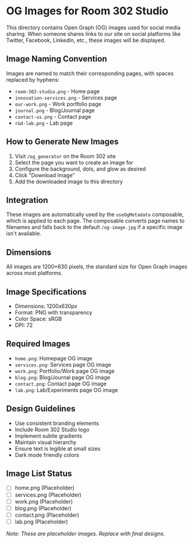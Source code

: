# OG Images for Room 302 Studio

This directory contains Open Graph (OG) images used for social media sharing. When someone shares links to our site on social platforms like Twitter, Facebook, LinkedIn, etc., these images will be displayed.

## Image Naming Convention

Images are named to match their corresponding pages, with spaces replaced by hyphens:

- `room-302-studio.png` - Home page
- `innovation-services.png` - Services page
- `our-work.png` - Work portfolio page
- `journal.png` - Blog/Journal page
- `contact-us.png` - Contact page
- `r&d-lab.png` - Lab page

## How to Generate New Images

1. Visit `/og_generator` on the Room 302 site
2. Select the page you want to create an image for
3. Configure the background, dots, and glow as desired
4. Click "Download Image" 
5. Add the downloaded image to this directory

## Integration

These images are automatically used by the `useOgMetadata` composable, which is applied to each page. The composable converts page names to filenames and falls back to the default `/og-image.jpg` if a specific image isn't available.

## Dimensions

All images are 1200×630 pixels, the standard size for Open Graph images across most platforms.

## Image Specifications
- Dimensions: 1200x630px
- Format: PNG with transparency
- Color Space: sRGB
- DPI: 72

## Required Images
- `home.png`: Homepage OG image
- `services.png`: Services page OG image
- `work.png`: Portfolio/Work page OG image
- `blog.png`: Blog/Journal page OG image
- `contact.png`: Contact page OG image
- `lab.png`: Lab/Experiments page OG image

## Design Guidelines
- Use consistent branding elements
- Include Room 302 Studio logo
- Implement subtle gradients
- Maintain visual hierarchy
- Ensure text is legible at small sizes
- Dark mode friendly colors

## Image List Status
- [ ] home.png (Placeholder)
- [ ] services.png (Placeholder)
- [ ] work.png (Placeholder)
- [ ] blog.png (Placeholder)
- [ ] contact.png (Placeholder)
- [ ] lab.png (Placeholder)

*Note: These are placeholder images. Replace with final designs.* 